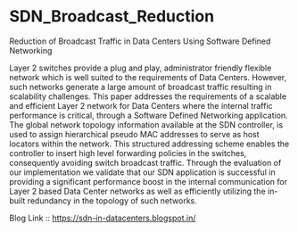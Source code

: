 SDN_Broadcast_Reduction
=======================

Reduction of Broadcast Traffic in Data Centers Using Software Defined Networking

Layer 2 switches provide a plug and play, administrator friendly flexible network which is well suited to the requirements of Data Centers. However, such networks generate a large amount of broadcast traffic resulting in scalability challenges. This paper addresses the requirements of a scalable and efficient Layer 2 network for Data Centers where the internal traffic performance is critical, through a Software Defined Networking  application. The global network topology information available at the SDN controller, is used to assign hierarchical pseudo MAC addresses to serve as host locators within the network. This structured addressing scheme enables the controller to insert high level forwarding policies in the switches, consequently avoiding switch broadcast traffic. Through the evaluation of our implementation we validate that our SDN application is successful in providing a significant performance boost in the internal communication for Layer 2 based Data Center networks as well as efficiently utilizing the in-built redundancy in the topology of such networks. 

Blog Link :: https://sdn-in-datacenters.blogspot.in/
